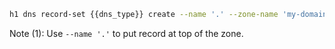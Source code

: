 ```bash
h1 dns record-set {{dns_type}} create --name '.' --zone-name 'my-domain.tld' --value '{{dns_value}}'
```

Note (1): Use ```--name '.'``` to put record at top of the zone.